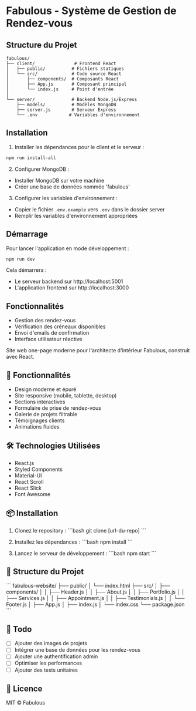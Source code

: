 # Fabulous - Système de Gestion de Rendez-vous

## Structure du Projet

```
fabulous/
├── client/               # Frontend React
│   ├── public/          # Fichiers statiques
│   └── src/             # Code source React
│       ├── components/  # Composants React
│       ├── App.js       # Composant principal
│       └── index.js     # Point d'entrée
│
└── server/              # Backend Node.js/Express
	├── models/          # Modèles MongoDB
	├── server.js        # Serveur Express
	└── .env            # Variables d'environnement
```

## Installation

1. Installer les dépendances pour le client et le serveur :
```bash
npm run install-all
```

2. Configurer MongoDB :
- Installer MongoDB sur votre machine
- Créer une base de données nommée 'fabulous'

3. Configurer les variables d'environnement :
- Copier le fichier `.env.example` vers `.env` dans le dossier server
- Remplir les variables d'environnement appropriées

## Démarrage

Pour lancer l'application en mode développement :

```bash
npm run dev
```

Cela démarrera :
- Le serveur backend sur http://localhost:5001
- L'application frontend sur http://localhost:3000

## Fonctionnalités

- Gestion des rendez-vous
- Vérification des créneaux disponibles
- Envoi d'emails de confirmation
- Interface utilisateur réactive

Site web one-page moderne pour l'architecte d'intérieur Fabulous, construit avec React.

## 🚀 Fonctionnalités

- Design moderne et épuré
- Site responsive (mobile, tablette, desktop)
- Sections interactives
- Formulaire de prise de rendez-vous
- Galerie de projets filtrable
- Témoignages clients
- Animations fluides

## 🛠️ Technologies Utilisées

- React.js
- Styled Components
- Material-UI
- React Scroll
- React Slick
- Font Awesome

## 📦 Installation

1. Clonez le repository :
\`\`\`bash
git clone [url-du-repo]
\`\`\`

2. Installez les dépendances :
\`\`\`bash
npm install
\`\`\`

3. Lancez le serveur de développement :
\`\`\`bash
npm start
\`\`\`

## 🎨 Structure du Projet

\`\`\`
fabulous-website/
├── public/
│   └── index.html
├── src/
│   ├── components/
│   │   ├── Header.js
│   │   ├── About.js
│   │   ├── Portfolio.js
│   │   ├── Services.js
│   │   ├── Appointment.js
│   │   ├── Testimonials.js
│   │   └── Footer.js
│   ├── App.js
│   ├── index.js
│   └── index.css
└── package.json
\`\`\`

## 📝 Todo

- [ ] Ajouter des images de projets
- [ ] Intégrer une base de données pour les rendez-vous
- [ ] Ajouter une authentification admin
- [ ] Optimiser les performances
- [ ] Ajouter des tests unitaires

## 📄 Licence

MIT © Fabulous
